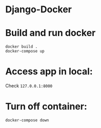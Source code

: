 # Django-Docker

# Build and run docker
```console
docker build .
docker-compose up
```

# Access app in local:
Check `127.0.0.1:8000`

# Turn off container:
```console
docker-compose down
```
